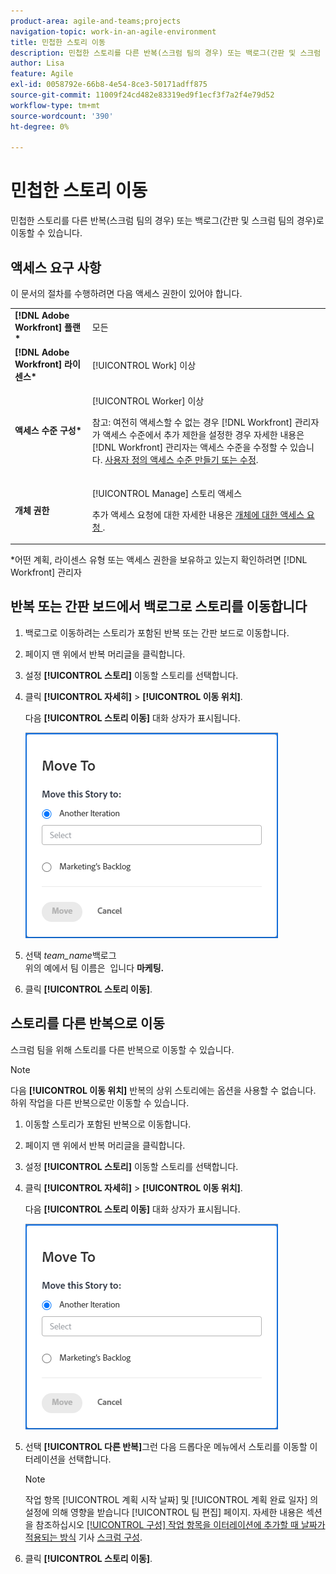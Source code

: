 ```yaml
---
product-area: agile-and-teams;projects
navigation-topic: work-in-an-agile-environment
title: 민첩한 스토리 이동
description: 민첩한 스토리를 다른 반복(스크럼 팀의 경우) 또는 백로그(간판 및 스크럼 팀의 경우)로 이동할 수 있습니다.
author: Lisa
feature: Agile
exl-id: 0058792e-66b8-4e54-8ce3-50171adff875
source-git-commit: 11009f24cd482e83319ed9f1ecf3f7a2f4e79d52
workflow-type: tm+mt
source-wordcount: '390'
ht-degree: 0%

---
```


# 민첩한 스토리 이동

민첩한 스토리를 다른 반복(스크럼 팀의 경우) 또는 백로그(간판 및 스크럼 팀의 경우)로 이동할 수 있습니다.

## 액세스 요구 사항

이 문서의 절차를 수행하려면 다음 액세스 권한이 있어야 합니다.

<table style="table-layout:auto"> 
 <col> 
 </col> 
 <col> 
 </col> 
 <tbody> 
  <tr> 
   <td role="rowheader"><strong>[!DNL Adobe Workfront] 플랜*</strong></td> 
   <td> <p>모든</p> </td> 
  </tr> 
  <tr> 
   <td role="rowheader"><strong>[!DNL Adobe Workfront] 라이센스*</strong></td> 
   <td> <p>[!UICONTROL Work] 이상</p> </td> 
  </tr> 
  <tr> 
   <td role="rowheader"><strong>액세스 수준 구성*</strong></td> 
   <td> <p>[!UICONTROL Worker] 이상</p> <p>참고: 여전히 액세스할 수 없는 경우 [!DNL Workfront] 관리자가 액세스 수준에서 추가 제한을 설정한 경우 자세한 내용은 [!DNL Workfront] 관리자는 액세스 수준을 수정할 수 있습니다. <a href="../../administration-and-setup/add-users/configure-and-grant-access/create-modify-access-levels.md" class="MCXref xref">사용자 정의 액세스 수준 만들기 또는 수정</a>.</p> </td> 
  </tr> 
  <tr> 
   <td role="rowheader"><strong>개체 권한</strong></td> 
   <td> <p>[!UICONTROL Manage] 스토리 액세스</p> <p>추가 액세스 요청에 대한 자세한 내용은 <a href="../../workfront-basics/grant-and-request-access-to-objects/request-access.md" class="MCXref xref">개체에 대한 액세스 요청 </a>.</p> </td> 
  </tr> 
 </tbody> 
</table>

&#42;어떤 계획, 라이센스 유형 또는 액세스 권한을 보유하고 있는지 확인하려면 [!DNL Workfront] 관리자

## 반복 또는 간판 보드에서 백로그로 스토리를 이동합니다

1. 백로그로 이동하려는 스토리가 포함된 반복 또는 간판 보드로 이동합니다.
1. 페이지 맨 위에서 반복 머리글을 클릭합니다.
1. 설정 **[!UICONTROL 스토리]** 이동할 스토리를 선택합니다.
1. 클릭 **[!UICONTROL 자세히]** > **[!UICONTROL 이동 위치]**.

   다음 **[!UICONTROL 스토리 이동]** 대화 상자가 표시됩니다.

   ![스토리 이동 대화 상자](assets/iteration-story-move.png)

1. 선택 *team_name*&#x200B;백로그\
   위의 예에서 팀 이름은 &#x200B; 입니다 **마케팅.**

1. 클릭 **[!UICONTROL 스토리 이동]**.

## 스토리를 다른 반복으로 이동

스크럼 팀을 위해 스토리를 다른 반복으로 이동할 수 있습니다.

>[!NOTE]
>
>다음 **[!UICONTROL 이동 위치]** 반복의 상위 스토리에는 옵션을 사용할 수 없습니다. 하위 작업을 다른 반복으로만 이동할 수 있습니다.

1. 이동할 스토리가 포함된 반복으로 이동합니다.
1. 페이지 맨 위에서 반복 머리글을 클릭합니다.
1. 설정 **[!UICONTROL 스토리]** 이동할 스토리를 선택합니다.
1. 클릭 **[!UICONTROL 자세히]** > **[!UICONTROL 이동 위치]**.

   다음 **[!UICONTROL 스토리 이동]** 대화 상자가 표시됩니다.

   ![스토리 이동 대화 상자](assets/iteration-story-move.png)

1. 선택 **[!UICONTROL 다른 반복]**&#x200B;그런 다음 드롭다운 메뉴에서 스토리를 이동할 이터레이션을 선택합니다.

   >[!NOTE]
   >
   >작업 항목 [!UICONTROL 계획 시작 날짜] 및 [!UICONTROL 계획 완료 일자] 의 설정에 의해 영향을 받습니다 [!UICONTROL 팀 편집] 페이지. 자세한 내용은 섹션을 참조하십시오 [[!UICONTROL 구성] 작업 항목을 이터레이션에 추가할 때 날짜가 적용되는 방식](../../agile/get-started-with-agile-in-workfront/configure-scrum.md#configur5) 기사 [스크럼 구성](../../agile/get-started-with-agile-in-workfront/configure-scrum.md).

1. 클릭 **[!UICONTROL 스토리 이동]**.
